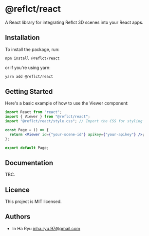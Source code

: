 # @reflct/react

A React library for integrating Reflct 3D scenes into your React apps.

## Installation

To install the package, run:

```bash
npm install @reflct/react
```

or if you're using yarn:

```bash
yarn add @reflct/react
```

## Getting Started

Here's a basic example of how to use the Viewer component:

```jsx
import React from "react";
import { Viewer } from "@reflct/react";
import "@reflct/react/style.css"; // Import the CSS for styling

const Page = () => {
  return <Viewer id={"your-scene-id"} apikey={"your-apikey"} />;
};

export default Page;
```

## Documentation

TBC.

## Licence

This project is MIT licensed.

## Authors

- In Ha Ryu <inha.ryu.97@gmail.com>

